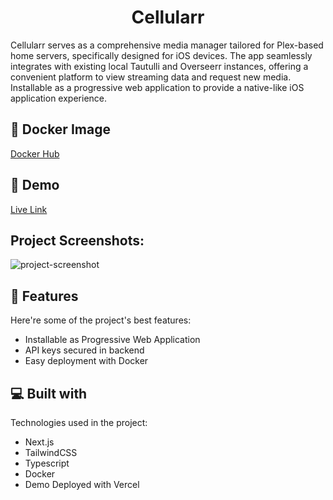 <h1 align="center" id="title">Cellularr</h1>

<p id="description">Cellularr serves as a comprehensive media manager tailored for Plex-based home servers, specifically designed for iOS devices. The app seamlessly integrates with existing local Tautulli and Overseerr instances, offering a convenient platform to view streaming data and request new media. Installable as a progressive web application to provide a native-like iOS application experience.</p>

<h2>🐋 Docker Image</h2>

[Docker Hub](https://hub.docker.com/repository/docker/txrisk27/cellularr/general)

<h2>🚀 Demo</h2>

[Live Link](https://cellularr.josephrisk.com/)

<h2>Project Screenshots:</h2>

<img src="https://github.com/j0srisk/new-portfolio-site/blob/main/src/assets/projects/cellularr.png?raw=true" alt="project-screenshot" height="auto">
  
<h2>🧐 Features</h2>

Here're some of the project's best features:

*   Installable as Progressive Web Application
*   API keys secured in backend
*   Easy deployment with Docker
  
<h2>💻 Built with</h2>

Technologies used in the project:

*   Next.js
*   TailwindCSS
*   Typescript
*   Docker
*   Demo Deployed with Vercel
